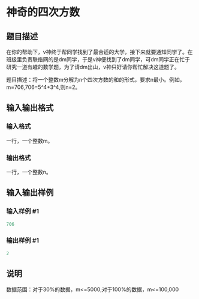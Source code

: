 # 神奇的四次方数

## 题目描述

在你的帮助下，v神终于帮同学找到了最合适的大学，接下来就要通知同学了。在班级里负责联络网的是dm同学，于是v神便找到了dm同学，可dm同学正在忙于研究一道有趣的数学题，为了请dm出山，v神只好请你帮忙解决这道题了。

题目描述：将一个整数m分解为n个四次方数的和的形式，要求n最小。例如，m=706,706=5^4+3^4,则n=2。

## 输入输出格式

### 输入格式

一行，一个整数m。

### 输出格式

一行，一个整数n。

## 输入输出样例

### 输入样例 #1

```cpp
706
```


### 输出样例 #1

```cpp
2
```


## 说明

数据范围：对于30%的数据，m<=5000;对于100%的数据，m<=100,000

